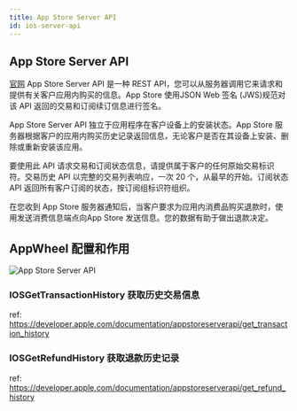 ```yaml
---
title: App Store Server API
id: ios-server-api
---
```


## App Store Server API
[官网](https://developer.apple.com/documentation/appstoreserverapi)
App Store Server API 是一种 REST API，您可以从服务器调用它来请求和提供有关客户应用内购买的信息。App Store 使用JSON Web 签名 (JWS)规范对该 API 返回的交易和订阅续订信息进行签名。

App Store Server API 独立于应用程序在客户设备上的安装状态。App Store 服务器根据客户的应用内购买历史记录返回信息，无论客户是否在其设备上安装、删除或重新安装该应用。

要使用此 API 请求交易和订阅状态信息，请提供属于客户的任何原始交易标识符。交易历史 API 以完整的交易列表响应，一次 20 个，从最早的开始。订阅状态 API 返回所有客户订阅的状态，按订阅组标识符组织。

在您收到 App Store 服务器通知后，当客户要求为应用内消费品购买退款时，使用发送消费信息端点向App Store 发送信息。您的数据有助于做出退款决定。

## AppWheel 配置和作用
![App Store Server API](/img/tutorial/iosserverapi.png)


### IOSGetTransactionHistory 获取历史交易信息 
ref: https://developer.apple.com/documentation/appstoreserverapi/get_transaction_history

### IOSGetRefundHistory 获取退款历史记录
ref: https://developer.apple.com/documentation/appstoreserverapi/get_refund_history
